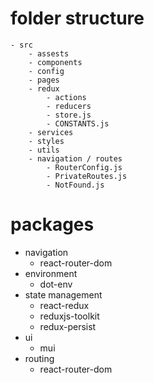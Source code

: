 # folder structure

    - src
        - assests
        - components
        - config
        - pages
        - redux
            - actions
            - reducers
            - store.js
            - CONSTANTS.js
        - services
        - styles
        - utils
        - navigation / routes
            - RouterConfig.js
            - PrivateRoutes.js
            - NotFound.js

# packages

- navigation
  - react-router-dom
- environment
  - dot-env
- state management
  - react-redux
  - reduxjs-toolkit
  - redux-persist
- ui
  - mui
- routing
  - react-router-dom

